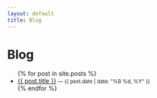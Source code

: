```yaml
---
layout: default
title: Blog
---
```


# Blog

<ul>
{% for post in site.posts %}
  <li>
    <a href="{{ post.url | relative_url }}">{{ post.title }}</a>
    <small>— {{ post.date | date: "%B %d, %Y" }}</small>
  </li>
{% endfor %}
</ul>